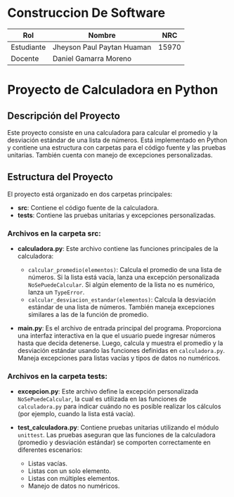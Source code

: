 # Construccion De Software

| Rol      | Nombre                       | NRC   |
|----------|------------------------------|-------|
| Estudiante | Jheyson Paul Paytan Huaman  | 15970 |
| Docente   | Daniel Gamarra Moreno        |       |

# Proyecto de Calculadora en Python

## Descripción del Proyecto

Este proyecto consiste en una calculadora para calcular el promedio y la desviación estándar de una lista de números. Está implementado en Python y contiene una estructura con carpetas para el código fuente y las pruebas unitarias. También cuenta con manejo de excepciones personalizadas.

## Estructura del Proyecto

El proyecto está organizado en dos carpetas principales:

- **src**: Contiene el código fuente de la calculadora.
- **tests**: Contiene las pruebas unitarias y excepciones personalizadas.

### Archivos en la carpeta src:

- **calculadora.py**: Este archivo contiene las funciones principales de la calculadora:
  - `calcular_promedio(elementos)`: Calcula el promedio de una lista de números. Si la lista está vacía, lanza una excepción personalizada `NoSePuedeCalcular`. Si algún elemento de la lista no es numérico, lanza un `TypeError`.
  - `calcular_desviacion_estandar(elementos)`: Calcula la desviación estándar de una lista de números. También maneja excepciones similares a las de la función de promedio.
  
- **main.py**: Es el archivo de entrada principal del programa. Proporciona una interfaz interactiva en la que el usuario puede ingresar números hasta que decida detenerse. Luego, calcula y muestra el promedio y la desviación estándar usando las funciones definidas en `calculadora.py`. Maneja excepciones para listas vacías y tipos de datos no numéricos.

### Archivos en la carpeta tests:

- **excepcion.py**: Este archivo define la excepción personalizada `NoSePuedeCalcular`, la cual es utilizada en las funciones de `calculadora.py` para indicar cuándo no es posible realizar los cálculos (por ejemplo, cuando la lista está vacía).

- **test_calculadora.py**: Contiene pruebas unitarias utilizando el módulo `unittest`. Las pruebas aseguran que las funciones de la calculadora (promedio y desviación estándar) se comporten correctamente en diferentes escenarios:
  - Listas vacías.
  - Listas con un solo elemento.
  - Listas con múltiples elementos.
  - Manejo de datos no numéricos.

